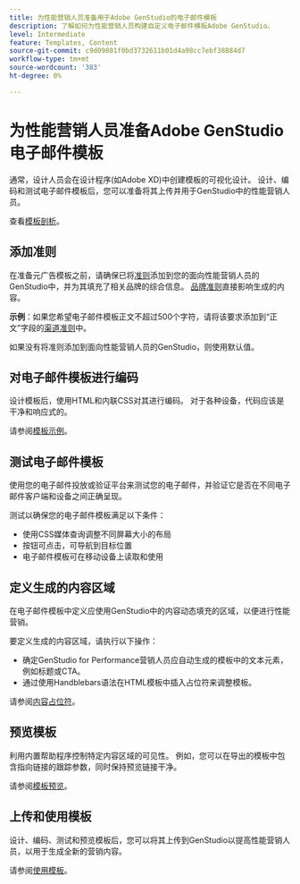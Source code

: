 ```yaml
---
title: 为性能营销人员准备用于Adobe GenStudio的电子邮件模板
description: 了解如何为性能营销人员构建自定义电子邮件模板Adobe GenStudio。
level: Intermediate
feature: Templates, Content
source-git-commit: c9d09801f0bd3732611b01d4a98cc7ebf38884d7
workflow-type: tm+mt
source-wordcount: '383'
ht-degree: 0%

---
```



# 为性能营销人员准备Adobe GenStudio电子邮件模板

通常，设计人员会在设计程序(如Adobe XD)中创建模板的可视化设计。 设计、编码和测试电子邮件模板后，您可以准备将其上传并用于GenStudio中的性能营销人员。

查看[模板剖析](/help/user-guide/content/use-templates.md#anatomy-of-a-template)。

## 添加准则

在准备元广告模板之前，请确保已将[准则](/help/user-guide/guidelines/overview.md)添加到您的面向性能营销人员的GenStudio中，并为其填充了相关品牌的综合信息。 [品牌准则](/help/user-guide/guidelines/brands.md)直接影响生成的内容。

**示例**：如果您希望电子邮件模板正文不超过500个字符，请将该要求添加到“正文”字段的[渠道准则](/help/user-guide/guidelines/brands.md#channel-guidelines)中。

如果没有将准则添加到面向性能营销人员的GenStudio，则使用默认值。

## 对电子邮件模板进行编码

设计模板后，使用HTML和内联CSS对其进行编码。 对于各种设备，代码应该是干净和响应式的。

请参阅[模板示例](/help/user-guide/content/customize-template.md#template-examples)。

## 测试电子邮件模板

使用您的电子邮件投放或验证平台来测试您的电子邮件，并验证它是否在不同电子邮件客户端和设备之间正确呈现。

测试以确保您的电子邮件模板满足以下条件：

* 使用CSS媒体查询调整不同屏幕大小的布局
* 按钮可点击，可导航到目标位置
* 电子邮件模板可在移动设备上读取和使用

## 定义生成的内容区域

在电子邮件模板中定义应使用GenStudio中的内容动态填充的区域，以便进行性能营销。

要定义生成的内容区域，请执行以下操作：

* 确定GenStudio for Performance营销人员应自动生成的模板中的文本元素，例如标题或CTA。
* 通过使用Handblebars语法在HTML模板中插入占位符来调整模板。

请参阅[内容占位符](/help/user-guide/content/customize-template.md#content-placeholders)。

## 预览模板

利用内置帮助程序控制特定内容区域的可见性。 例如，您可以在导出的模板中包含指向链接的跟踪参数，同时保持预览链接干净。

请参阅[模板预览](/help/user-guide/content/customize-template.md#template-preview)。

## 上传和使用模板

设计、编码、测试和预览模板后，您可以将其上传到GenStudio以提高性能营销人员，以用于生成全新的营销内容。

请参阅[使用模板](use-templates.md)。
